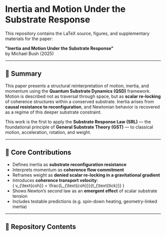 # Inertia and Motion Under the Substrate Response

This repository contains the LaTeX source, figures, and supplementary materials for the paper:

**"Inertia and Motion Under the Substrate Response"**  
by Michael Bush (2025)  

---

## 📘 Summary

This paper presents a structural reinterpretation of motion, inertia, and momentum using the **Quantum Substrate Dynamics (QSD)** framework. Motion is described not as traversal through space, but as **scalar re-locking** of coherence structures within a conserved substrate. Inertia arises from **causal resistance to reconfiguration**, and Newtonian behavior is recovered as a regime of this deeper substrate constraint.

This work is the first to apply the **Substrate Response Law (SRL)** — the foundational principle of **General Substrate Theory (GST)** — to classical motion, acceleration, rotation, and weight.

---

## 🔬 Core Contributions

- Defines inertia as **substrate reconfiguration resistance**
- Interprets momentum as **coherence flow commitment**
- Reframes weight as **denied scalar re-locking in a gravitational gradient**
- Introduces **coherence transport velocity**:  
  \( v_{\text{coh}} = \frac{L_{\text{coh}}}{t_{\text{tick}}} \)
- Shows Newton’s second law as an **emergent effect** of scalar substrate tension
- Includes testable predictions (e.g. spin-down heating, geometry-linked inertia)

---

## 📂 Repository Contents

